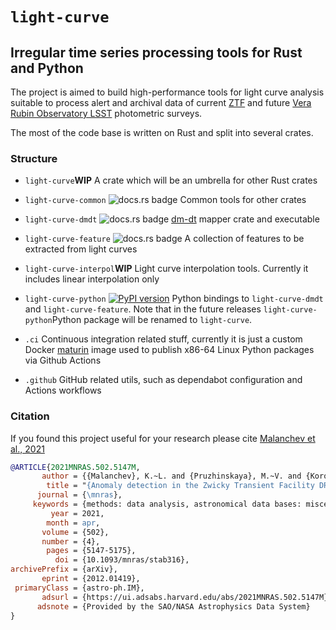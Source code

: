 # `light-curve`
## Irregular time series processing tools for Rust and Python

The project is aimed to build high-performance tools for light curve analysis suitable to process alert and archival data of current [ZTF](https://ztf.caltech.edu) and future [Vera Rubin Observatory LSST](https://lsst.org) photometric surveys.

The most of the code base is written on Rust and split into several crates.

### Structure

- `light-curve`**WIP** A crate which will be an umbrella for other Rust crates

- `light-curve-common` ![docs.rs badge](https://docs.rs/light-curve-common/badge.svg) Common tools for other crates

- `light-curve-dmdt` ![docs.rs badge](https://docs.rs/light-curve-dmdt/badge.svg) [dm-dt](https://arxiv.org/abs/1709.06257) mapper crate and executable

- `light-curve-feature` ![docs.rs badge](https://docs.rs/light-curve-feature/badge.svg) A collection of features to be extracted from light curves
- `light-curve-interpol`**WIP** Light curve interpolation tools. Currently it includes linear interpolation only
- `light-curve-python` [![PyPI version](https://badge.fury.io/py/light-curve-python.svg)](https://badge.fury.io/py/light-curve-python) Python bindings to `light-curve-dmdt` and `light-curve-feature`. Note that in the future releases `light-curve-python`Python package will be renamed to `light-curve`.
- `.ci` Continuous integration related stuff, currently it is just a custom Docker [maturin](https://github.com/pyo3/maturin) image used to publish x86-64 Linux Python packages via Github Actions
- `.github` GitHub related utils, such as dependabot configuration and Actions workflows

### Citation

If you found this project useful for your research please cite [Malanchev et al., 2021](https://ui.adsabs.harvard.edu/abs/2021MNRAS.502.5147M/abstract)

```bibtex
@ARTICLE{2021MNRAS.502.5147M,
       author = {{Malanchev}, K.~L. and {Pruzhinskaya}, M.~V. and {Korolev}, V.~S. and {Aleo}, P.~D. and {Kornilov}, M.~V. and {Ishida}, E.~E.~O. and {Krushinsky}, V.~V. and {Mondon}, F. and {Sreejith}, S. and {Volnova}, A.~A. and {Belinski}, A.~A. and {Dodin}, A.~V. and {Tatarnikov}, A.~M. and {Zheltoukhov}, S.~G. and {(The SNAD Team)}},
        title = "{Anomaly detection in the Zwicky Transient Facility DR3}",
      journal = {\mnras},
     keywords = {methods: data analysis, astronomical data bases: miscellaneous, stars: variables: general, Astrophysics - Instrumentation and Methods for Astrophysics, Astrophysics - Solar and Stellar Astrophysics},
         year = 2021,
        month = apr,
       volume = {502},
       number = {4},
        pages = {5147-5175},
          doi = {10.1093/mnras/stab316},
archivePrefix = {arXiv},
       eprint = {2012.01419},
 primaryClass = {astro-ph.IM},
       adsurl = {https://ui.adsabs.harvard.edu/abs/2021MNRAS.502.5147M},
      adsnote = {Provided by the SAO/NASA Astrophysics Data System}
}
```


